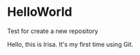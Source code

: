 # HelloWorld
Test for create a new repository

Hello, this is Irisa.
It's my first time using Git.


